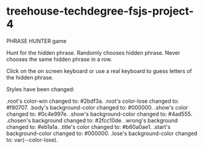 # treehouse-techdegree-fsjs-project-4

PHRASE HUNTER game

Hunt for the hidden phrase. Randomly chooses hidden phrase. Never chooses the same hidden phrase in a row.

Click on the on screen keyboard or use a real keyboard to guess letters of the hidden phrase.

Styles have been changed:

.root's color-win changed to: #2bdf3a.
.root's color-lose changed to: #f80707.
.body's background-color changed to: #000000.
.show's color changed to: #0c4e997e.
.show's background-color changed to: #4ad555.
.chosen's background changed to: #2fcc10de.
.wrong's background changed to: #eb1a1a.
.title's color changed to: #b60a0ae1.
.start's background-color changed to: #000000.
.lose's background-color changed to: var(--color-lose).